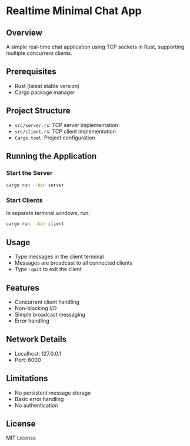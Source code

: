 # Realtime Minimal Chat App

## Overview

A simple real-time chat application using TCP sockets in Rust, supporting multiple concurrent clients.

## Prerequisites

- Rust (latest stable version)
- Cargo package manager

## Project Structure

- `src/server.rs`: TCP server implementation
- `src/client.rs`: TCP client implementation
- `Cargo.toml`: Project configuration

## Running the Application

### Start the Server

```bash
cargo run --bin server
```

### Start Clients

In separate terminal windows, run:

```bash
cargo run --bin client
```

## Usage

- Type messages in the client terminal
- Messages are broadcast to all connected clients
- Type `:quit` to exit the client

## Features

- Concurrent client handling
- Non-blocking I/O
- Simple broadcast messaging
- Error handling

## Network Details

- Localhost: 127.0.0.1
- Port: 6000

## Limitations

- No persistent message storage
- Basic error handling
- No authentication

## License

MIT License
